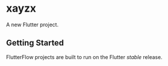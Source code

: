 # xayzx

A new Flutter project.

## Getting Started

FlutterFlow projects are built to run on the Flutter _stable_ release.
